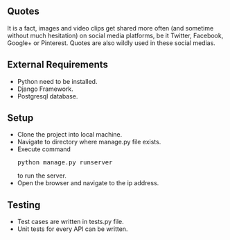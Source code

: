 ## Quotes

It is a fact, images and video clips get shared more often (and sometime without much hesitation) on social media platforms, be it Twitter, Facebook, Google+ or Pinterest. Quotes are also wildly used in these social medias.

## External Requirements
- Python need to be installed.
- Django Framework.
- Postgresql database.

## Setup
- Clone the project into local machine.
- Navigate to directory where manage.py file exists.
- Execute command <pre>python manage.py runserver</pre> to run the server.
- Open the browser and navigate to the ip address.

## Testing
- Test cases are written in tests.py file.
- Unit tests for every API can be written.
